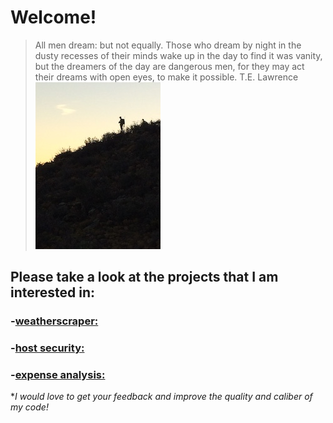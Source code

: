 # Welcome!

>All men dream: but not equally. 
>Those who dream by night in the dusty recesses of their minds wake up in the day to find it was vanity, 
>but the dreamers of the day are dangerous men, for they may act their dreams with open eyes, to make it possible. 
>T.E. Lawrence
![Image of Hunter](/images/hunter.jpg)

## Please take a look at the projects that I am interested in:
###   -[weatherscraper:](https://github.com/skipmcgee/weatherscraper)
###   -[host security:](https://github.com/skipmcgee/host_security)
###   -[expense analysis:](https://github.com/skipmcgee/expense_impact)

**I would love to get your feedback and improve the quality and caliber of my code!*
